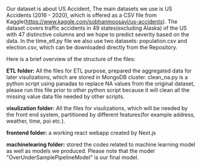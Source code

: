 Our dataset is about US Accident, The main datasets we use is US Accidents (2016 - 2020), which is offered as a CSV file from Kaggle(https://www.kaggle.com/sobhanmoosavi/us-accidents). The dataset covers traffic accidents in 49 states(excluding Alaska) of the US with 47 distinctive columns and we hope to predict severity based on the data. In the time_etl.py file we also use two datasets: population.csv and election.csv, which can be downloaded directly from the Repository.

Here is a brief overview of the structure of the files:

**ETL folder:**
All the files for ETL purpose, prepared the aggregated data for later visulizations, which are stored in MongoDB cluster.
clean_na.py is a python script using panadas to replace NA values from the original dataset, please run this file prior to other python script because it will clean all the missing value data file needed by other scripts.

**visulization folder:**
All the files for visulizations, which will be needed by the front end system, partitioned by different features(for example address, weather, time, poi etc.).

**frontend folder:**
a working react webapp created by Next.js

**machinelearing folder:**
stored the codes related to machine learning model as well as models we produced. Please note that the model "OverUnderSamplePipelineModel" is our final model.
